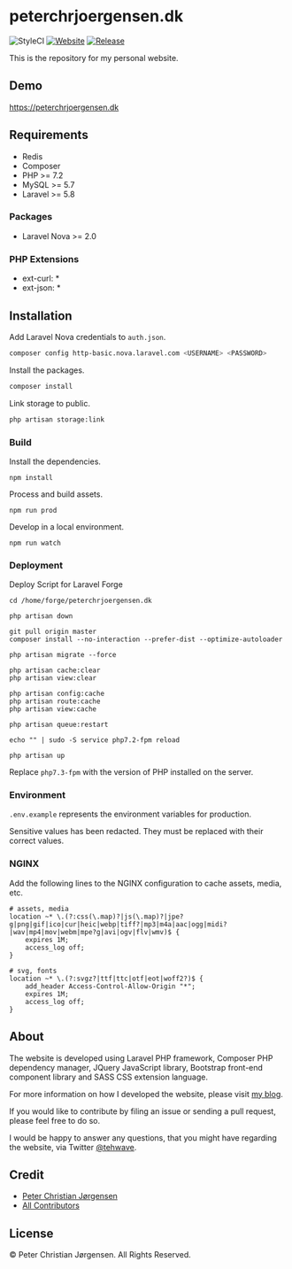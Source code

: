 # peterchrjoergensen.dk

![StyleCI](https://styleci.io/repos/96241363/shield)
[![Website](https://img.shields.io/website-up-down-green-red/https/peterchrjoergensen.dk.svg?label=Website&style=flat-square)](https://peterchrjoergensen.dk/)
[![Release](https://img.shields.io/github/release/tehwave/peterchrjoergensen.dk.svg?label=Release&style=flat-square)](https://github.com/tehwave/peterchrjoergensen.dk/releases)

This is the repository for my personal website.

## Demo

https://peterchrjoergensen.dk

## Requirements

- Redis
- Composer
- PHP >= 7.2
- MySQL >= 5.7
- Laravel >= 5.8

### Packages

- Laravel Nova >= 2.0

### PHP Extensions

- ext-curl: *
- ext-json: *

## Installation

Add Laravel Nova credentials to `auth.json`.

```bash
composer config http-basic.nova.laravel.com <USERNAME> <PASSWORD>
```

Install the packages.

```bash
composer install
```

Link storage to public.

```bash
php artisan storage:link
```

### Build

Install the dependencies.

```
npm install
```

Process and build assets.

```
npm run prod
```

Develop in a local environment.

```
npm run watch
```

### Deployment

Deploy Script for Laravel Forge

    cd /home/forge/peterchrjoergensen.dk

    php artisan down

    git pull origin master
    composer install --no-interaction --prefer-dist --optimize-autoloader

    php artisan migrate --force

    php artisan cache:clear
    php artisan view:clear

    php artisan config:cache
    php artisan route:cache
    php artisan view:cache

    php artisan queue:restart

    echo "" | sudo -S service php7.2-fpm reload

    php artisan up

Replace ```php7.3-fpm``` with the version of PHP installed on the server.

### Environment

```.env.example``` represents the environment variables for production.

Sensitive values has been redacted. They must be replaced with their correct values.

### NGINX

Add the following lines to the NGINX configuration to cache assets, media, etc.

```
# assets, media
location ~* \.(?:css(\.map)?|js(\.map)?|jpe?g|png|gif|ico|cur|heic|webp|tiff?|mp3|m4a|aac|ogg|midi?|wav|mp4|mov|webm|mpe?g|avi|ogv|flv|wmv)$ {
    expires 1M;
    access_log off;
}
```

```
# svg, fonts
location ~* \.(?:svgz?|ttf|ttc|otf|eot|woff2?)$ {
    add_header Access-Control-Allow-Origin "*";
    expires 1M;
    access_log off;
}
```

## About

The website is developed using Laravel PHP framework, Composer PHP dependency manager, JQuery JavaScript library, Bootstrap front-end component library and SASS CSS extension language.

For more information on how I developed the website, please visit [my blog](https://peterchrjoergensen.dk/blog/).

If you would like to contribute by filing an issue or sending a pull request, please feel free to do so.

I would be happy to answer any questions, that you might have regarding the website, via Twitter [@tehwave](https://twitter.com/tehwave).

## Credit

- [Peter Christian Jørgensen](https://github.com/tehwave)
- [All Contributors](../../contributors)

## License

© Peter Christian Jørgensen. All Rights Reserved.
